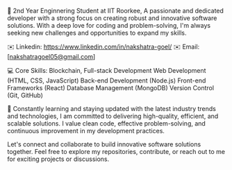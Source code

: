 👋 2nd Year Enginnering Student at IIT Roorkee, A passionate and dedicated developer with a strong focus on creating robust and innovative software solutions. With a deep love for coding and problem-solving, I'm always seeking new challenges and opportunities to expand my skills.

✉️ Linkedin: https://www.linkedin.com/in/nakshatra-goel/
✉️ Email: [nakshatragoel05@gmail.com]

💻 Core Skills:
Blockchain, Full-stack Development Web Development (HTML, CSS, JavaScript) Back-end Development (Node.js) Front-end Frameworks (React) Database Management (MongoDB) Version Control (Git, GitHub)

🌱 Constantly learning and staying updated with the latest industry trends and technologies, I am committed to delivering high-quality, efficient, and scalable solutions. I value clean code, effective problem-solving, and continuous improvement in my development practices.

Let's connect and collaborate to build innovative software solutions together. Feel free to explore my repositories, contribute, or reach out to me for exciting projects or discussions.
